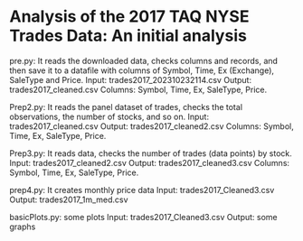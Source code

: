 # Analysis of the 2017 TAQ NYSE Trades Data: An initial analysis

pre.py: It reads the downloaded data, checks columns and records, and then save it to a datafile with columns of Symbol, Time, Ex (Exchange), SaleType and Price.
Input: trades2017_202310232114.csv
Output: trades2017_cleaned.csv
Columns: Symbol, Time, Ex, SaleType, Price.

Prep2.py: It reads the panel dataset of trades, checks the total observations, the number of stocks, and so on. 
Input: trades2017_cleaned.csv
Output: trades2017_cleaned2.csv
Columns: Symbol, Time, Ex, SaleType, Price.

Prep3.py: It reads data, checks the number of trades (data points) by stock.
Input: trades2017_cleaned2.csv 
Output: trades2017_cleaned3.csv
Columns: Symbol, Time, Ex, SaleType, Price.

prep4.py: It creates monthly price data
Input: trades2017_Cleaned3.csv
Output: trades2017_1m_med.csv

basicPlots.py: some plots
Input: trades2017_Cleaned3.csv
Output: some graphs


